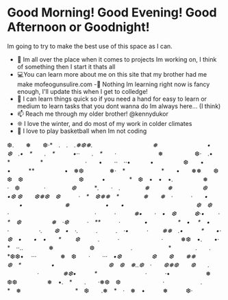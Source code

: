 # Good Morning! Good Evening! Good Afternoon or Goodnight!
Im going to try to make the best use of this space as I can.
- 🔭 Im all over the place when it comes to projects Im working on, I think of something then I start it thats all
- 💻You can learn more about me on this site that my brother had me make mofeogunsulire.com
-🌱 Nothing Im learning right now is fancy enough, I'll update this when I get to colledge!
- 👯 I can learn things quick so if you need a hand for easy to learn or medium to learn tasks that you dont wanna do Im always here... (I think)
- 📫 Reach me through my older brother! @kennydukor
- ❊ I love the winter, and do most of my work in colder climates
- 🏀 I love to play basketball when Im not coding
  
❆.　　❅　　❆·*　**.　.　.❅❆❅.　　　　　　　　　　❅　　　　　　　
　•　　　❆　.•*　*　　.　*　　　•··　　.　*　　·*　　　　　　　❅
　　　　　❆·　.•　　*　　　　　*　　　　　　　·　　•　　··　··•　　
　•　　　　　❆　　•　　　　　　　　　　　•　　　**　　　　　•　❅❆　　　
　❅·　*　　　　　　*　　•　　❅❅　　❆　　　　　　　　　　❆　❆　　　　　
　　　　❆　　　•　　　　*　❆　•　•　•.　　　　　❅　　　·　❆　　　　·
　　　　*❆*　　　**.　　·　.　　　　❅　　　❅　　　　　❆　　　　•*❆
❆*　　❆❅❆　❆　　　·　*　❆❅❅　*　　　　❅　　*❅*　·　　　·　　•
　　•　　　　　　　*❅　　　　　　•　　•　　　　　　　　　　　　❆　❆　　·
　　　　　　　　　　　　　　·*　　　·　　　❅•　　·　•　❆　　　*❆·•　
　·　　*　❆　　　　　❅　·❆　　　·　**　　　·　　　　•　　　　　*　•
　*　•　　　·　　　　　·.　　❆　•　·.　　　.　　　.　·•　　　·　　
❅❅　.•*　　　*　　•·　　　　　　　　　　　　　　❆　•　　•　•　　*　
　❆　　　.　　　·　　　　　　　·*　　　❅❆　•.　　•·　　　*　··..
　　　　❅　　　　　　❆　　　　　　.　　　　　　*　　　　.　　.　　*❆❆•
　···　　　　❅　❆　　*·　　···　•❆　　　　　❆　　❆　　❅❅　　　　
　❆　*　　　　　•　　　　　　　　　❆　❆　❅..❆　·　　❆❅❆　　❆　　.
　　　　　·　　　　❅❆•　　　*　　　　　　　　·　　　·*•　　　　　　❅　
❆❆　　　　　❅　•.　*　　.　　·❅❆　❆　　　　　　　·　　　　　　.　　
　　　　*　❅　　　　　　　　　*　❆　　.❅　*　·　❅　•　　　❅　　　❆·

<!--
**ZachMoffee/ZachMoffee** is a ✨ _special_ ✨ repository because its `README.md` (this file) appears on your GitHub profile.

Here are some ideas to get you started:

- 🔭 I🏀’m currently working on ...
- 🌱 I’m currently learning ...
- 👯 I’m looking to collaborate on ...
- 🤔 I’m looking for help with ...
- 💬 Ask me about ...
- 📫 How to reach me: ...
- 😄 Pronouns: ...
- ⚡ Fun fact: ...
-->

